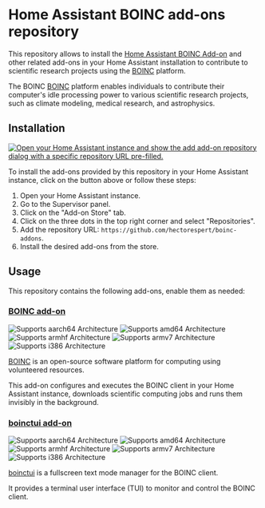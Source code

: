 # Home Assistant BOINC add-ons repository

This repository allows to install the [Home Assistant BOINC Add-on](./boinc) and other related add-ons in your Home Assistant installation to contribute to scientific research projects using the [BOINC](https://boinc.berkeley.edu) platform.

The BOINC [BOINC](https://boinc.berkeley.edu) platform enables individuals to contribute their computer's idle processing power to various scientific research projects, such as climate modeling, medical research, and astrophysics.

## Installation

[![Open your Home Assistant instance and show the add add-on repository dialog with a specific repository URL pre-filled.](https://my.home-assistant.io/badges/supervisor_add_addon_repository.svg)](https://my.home-assistant.io/redirect/supervisor_add_addon_repository/?repository_url=https%3A%2F%2Fgithub.com%2Fhectorespert%2Fboinc-addons)

To install the add-ons provided by this repository in your Home Assistant instance, click on the button above or follow these steps:

1. Open your Home Assistant instance.
2. Go to the Supervisor panel.
3. Click on the "Add-on Store" tab.
4. Click on the three dots in the top right corner and select "Repositories".
5. Add the repository URL: `https://github.com/hectorespert/boinc-addons`.
6. Install the desired add-ons from the store.

## Usage

This repository contains the following add-ons, enable them as needed:

### [BOINC add-on](./boinc)

![Supports aarch64 Architecture][aarch64-shield]
![Supports amd64 Architecture][amd64-shield]
![Supports armhf Architecture][armhf-shield]
![Supports armv7 Architecture][armv7-shield]
![Supports i386 Architecture][i386-shield]

[BOINC](https://boinc.berkeley.edu) is an open-source software platform for computing using volunteered resources. 

This add-on configures and executes the BOINC client in your Home Assistant instance, downloads scientific computing jobs and runs them invisibly in the background.

### [boinctui add-on](./boinctui)

![Supports aarch64 Architecture][aarch64-shield]
![Supports amd64 Architecture][amd64-shield]
![Supports armhf Architecture][armhf-shield]
![Supports armv7 Architecture][armv7-shield]
![Supports i386 Architecture][i386-shield]

[boinctui](https://github.com/suleman1971/boinctui) is a fullscreen text mode manager for the BOINC client.

It provides a terminal user interface (TUI) to monitor and control the BOINC client.

[aarch64-shield]: https://img.shields.io/badge/aarch64-yes-green.svg
[amd64-shield]: https://img.shields.io/badge/amd64-yes-green.svg
[armhf-shield]: https://img.shields.io/badge/armhf-yes-green.svg
[armv7-shield]: https://img.shields.io/badge/armv7-yes-green.svg
[i386-shield]: https://img.shields.io/badge/i386-yes-green.svg
